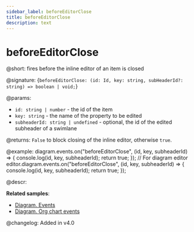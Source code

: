 ```yaml
---
sidebar_label: beforeEditorClose
title: beforeEditorClose
description: text
---
```


# beforeEditorClose

@short: fires before the inline editor of an item is closed

@signature: {`beforeEditorClose: (id: Id, key: string, subHeaderId?: string) => boolean | void;`}

@params:
- `id: string | number` - the id of the item
- `key: string` - the name of the property to be edited
- `subheaderId: string | undefined` - optional, the id of the edited subheader of a swimlane

@returns:
`False` to block closing of the inline editor, otherwise `true`.

@example:
diagram.events.on("beforeEditorClose", (id, key, subheaderId) => {
    console.log(id, key, subheaderId);
    return true;
});
// For diagram editor
editor.diagram.events.on("beforeEditorClose", (id, key, subheaderId) => {
    console.log(id, key, subheaderId);
    return true;
});


@descr:

**Related samples**:
- [Diagram. Events](https://snippet.dhtmlx.com/7h2hgb3g)
- [Diagram. Org chart events](https://snippet.dhtmlx.com/l38pct7c)

@changelog:
Added in v4.0